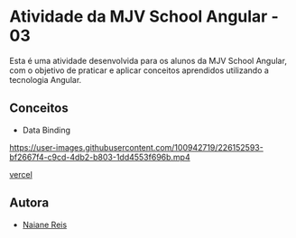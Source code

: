
# Atividade da MJV School Angular - 03 

Esta é uma atividade desenvolvida para os alunos da MJV School Angular, com o objetivo de praticar e aplicar conceitos aprendidos utilizando a tecnologia Angular.

## Conceitos
- Data Binding


https://user-images.githubusercontent.com/100942719/226152593-bf2667f4-c9cd-4db2-b803-1dd4553f696b.mp4


[vercel](https://atividade-03-angular.vercel.app)

## Autora
- [Naiane Reis](https://github.com/NaianeReis27)




